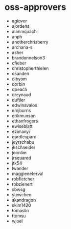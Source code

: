 # oss-approvers
* aglover
* ajordens
* alanmquach
* anph
* anotherchrisberry
* archana-s
* asher
* brandonnelson3
* cfieber
* christopherthielen
* csanden
* dibyom
* dorbin
* dpeach
* dreynaud
* duftler
* edwinavalos
* emjburns
* erikmunson
* ethanfrogers
* ewiseblatt
* ezimanyi
* gardleopard
* jeyrschabu
* jkschneider
* joonlim
* jrsquared
* jtk54
* lwander
* maggieneterval
* robfletcher
* robzienert
* sbwsg
* stewchen
* skandragon
* skim1420
* tomaslin
* ttomsu
* wjoel

